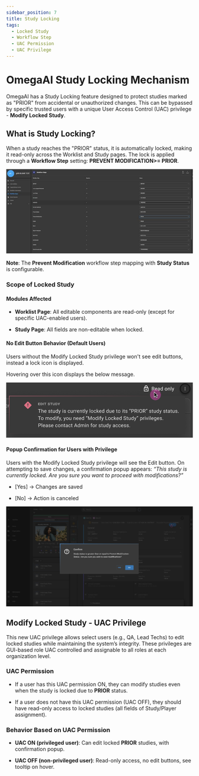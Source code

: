 ```yaml
---
sidebar_position: 7
title: Study Locking 
tags:
  - Locked Study
  - Workflow Step
  - UAC Permission
  - UAC Privilege
---
```


# OmegaAI Study Locking Mechanism

OmegaAI has a Study Locking feature designed to protect studies marked as "PRIOR" from accidental or unauthorized changes. This can be bypassed by specific trusted users with a unique User Access Control (UAC) privilege - **Modify Locked Study**.

## What is Study Locking?

When a study reaches the "PRIOR" status, it is automatically locked, making it read-only across the Worklist and Study pages. The lock is applied through a **Workflow Step** setting: **PREVENT MODIFICATION>= PRIOR**.

![StudyLocking](./img/StudyLocking/StudyLockingWorkflowStep.png)

**Note**: The **Prevent Modification** workflow step mapping with **Study Status** is configurable.

### Scope of Locked Study

#### Modules Affected

*   **Worklist Page**: All editable components are read-only (except for specific UAC-enabled users).
    
*   **Study Page**: All fields are non-editable when locked.
    
#### No Edit Button Behavior (Default Users)

Users without the Modify Locked Study privilege won't see edit buttons, instead a lock icon is displayed. 

Hovering over this icon displays the below message.

![StudyLocking](./img/StudyLocking/StudyLockMessage.png)

#### Popup Confirmation for Users with Privilege

Users with the Modify Locked Study privilege will see the Edit button. On attempting to save changes, a confirmation popup appears: *“This study is currently locked. Are you sure you want to proceed with modifications?”*

*   \[Yes\] → Changes are saved
    
*   \[No\] → Action is canceled

![StudyLocking](./img/StudyLocking/ConfirmStudyStatusMessage2.png)
    
## Modify Locked Study - UAC Privilege

This new UAC privilege allows select users (e.g., QA, Lead Techs) to edit locked studies while maintaining the system’s integrity. These privileges are GUI-based role UAC controlled and assignable to all roles at each organization level.

### UAC Permission

*   If a user has this UAC permission ON, they can modify studies even when the study is locked due to **PRIOR** status.
    
*   If a user does not have this UAC permission (UAC OFF), they should have read-only access to locked studies (all fields of Study/Player assignment).
    

### Behavior Based on UAC Permission

*   **UAC ON (privileged user)**: Can edit locked **PRIOR** studies, with confirmation popup.
    
*   **UAC OFF (non-privileged user)**: Read-only access, no edit buttons, see tooltip on hover.


